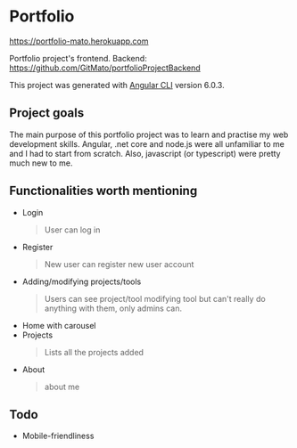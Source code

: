 # Portfolio

https://portfolio-mato.herokuapp.com

Portfolio project's  frontend.
Backend: https://github.com/GitMato/portfolioProjectBackend

This project was generated with [Angular CLI](https://github.com/angular/angular-cli) version 6.0.3.

## Project goals

The main purpose of this portfolio project was to learn and practise my web development skills. Angular, .net core and node.js were all unfamiliar to me and I had to start from scratch. Also, javascript (or typescript) were pretty much new to me.

## Functionalities worth mentioning

- Login 
  > User can log in
- Register
  > New user can register new user account
- Adding/modifying projects/tools
  > Users can see project/tool modifying tool but can't really do anything with them, only admins can.
- Home with carousel
- Projects
  > Lists all the projects added
- About
  > about me

## Todo
- Mobile-friendliness
